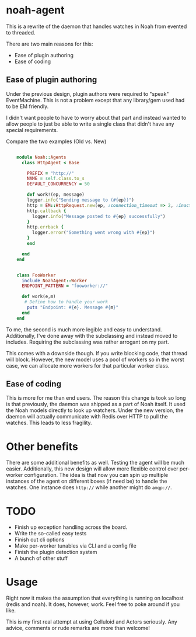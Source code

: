# noah-agent
This is a rewrite of the daemon that handles watches in Noah from evented to threaded.

There are two main reasons for this:

- Ease of plugin authoring
- Ease of coding

## Ease of plugin authoring
Under the previous design, plugin authors were required to "speak" EventMachine. This is not a problem except that any library/gem used had to be EM friendly.

I didn't want people to have to worry about that part and instead wanted to allow people to just be able to write a single class that didn't have any special requirements.

Compare the two examples (Old vs. New)

``` ruby

	module Noah::Agents
	  class HttpAgent < Base

	    PREFIX = "http://"
	    NAME = self.class.to_s
	    DEFAULT_CONCURRENCY = 50

	    def work!(ep, message)
		logger.info("Sending message to (#{ep})")
		http = EM::HttpRequest.new(ep, :connection_timeout => 2, :inactivity_timeout => 2).post :body => message
		http.callback {
		  logger.info("Message posted to #{ep} successfully")
		}
		http.errback {
		  logger.error("Something went wrong with #{ep}")
		}
	    end

	  end
	end

```

``` ruby

	class FooWorker
	  include NoahAgent::Worker
	  ENDPOINT_PATTERN = "fooworker://"

	  def work(e,m)
	   # Define how to handle your work
	    puts "Endpoint: #{e}. Message #{m}"
	  end
	end

```

To me, the second is much more legible and easy to understand. Additionally, I've done away with the subclassing and instead moved to includes. Requiring the subclassing was rather arrogant on my part.

This comes with a downside though. If you write blocking code, that thread will block. However, the new model uses a pool of workers so in the worst case, we can allocate more workers for that particular worker class.

## Ease of coding
This is more for me than end users. The reason this change is took so long is that previously, the daemon was shipped as a part of Noah itself. It used the Noah models directly to look up watchers.
Under the new version, the daemon will actually communicate with Redis over HTTP to pull the watches. This leads to less fragility.

# Other benefits
There are some additional benefits as well. Testing the agent will be much easier. Additionally, this new design will allow more flexible control over per-worker configuration.
The idea is that now you can spin up multiple instances of the agent on different boxes (if need be) to handle the watches. One instance does `http://` while another might do `amqp://`.

# TODO
- Finish up exception handling across the board.
- Write the so-called easy tests
- Finish out cli options
- Make per-worker tunables via CLI and a config file
- Finish the plugin detection system
- A bunch of other stuff

# Usage
Right now it makes the assumption that everything is running on localhost (redis and noah). It does, however, work. Feel free to poke around if you like.

This is my first real attempt at using Celluloid and Actors seriously. Any advice, comments or rude remarks are more than welcome!
